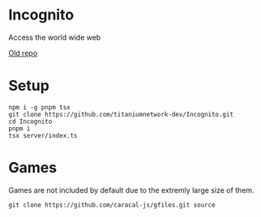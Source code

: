 # Incognito
Access the world wide web

[Old repo](https://github.com/caracal-js/incognito)

# Setup
```
npm i -g pnpm tsx
git clone https://github.com/titaniumnetwork-dev/Incognito.git
cd Incognito
pnpm i
tsx server/index.ts
```

# Games
Games are not included by default due to the extremly large size of them.
```
git clone https://github.com/caracal-js/gfiles.git source
```
